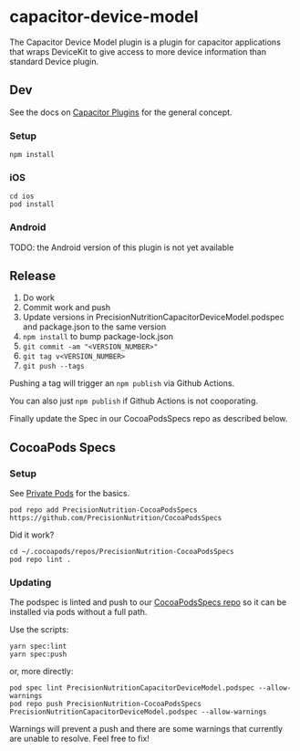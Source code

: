 # capacitor-device-model

The Capacitor Device Model plugin is a plugin for capacitor applications that wraps DeviceKit to give access to more device information than standard Device plugin.

## Dev

See the docs on [Capacitor Plugins](https://capacitor.ionicframework.com/docs/plugins) for the general concept.

### Setup

    npm install

### iOS

    cd ios 
    pod install

### Android

TODO: the Android version of this plugin is not yet available

## Release

1. Do work
2. Commit work and push
3. Update versions in PrecisionNutritionCapacitorDeviceModel.podspec and package.json to the same version
3. `npm install` to bump package-lock.json
4. `git commit -am "<VERSION_NUMBER>"`
5. `git tag v<VERSION_NUMBER>`
6. `git push --tags`

Pushing a tag will trigger an `npm publish` via Github Actions.

You can also just `npm publish` if Github Actions is not cooporating.

Finally update the Spec in our CocoaPodsSpecs repo as described below.

## CocoaPods Specs

### Setup

See [Private Pods](https://guides.cocoapods.org/making/private-cocoapods.html) for the basics.

    pod repo add PrecisionNutrition-CocoaPodsSpecs https://github.com/PrecisionNutrition/CocoaPodsSpecs

Did it work?

    cd ~/.cocoapods/repos/PrecisionNutrition-CocoaPodsSpecs
    pod repo lint .

### Updating

The podspec is linted and push to our [CocoaPodsSpecs repo](https://github.com/PrecisionNutrition/CocoaPodsSpecs) so it can be installed via pods without a full path.

Use the scripts:

    yarn spec:lint
    yarn spec:push

or, more directly:

    pod spec lint PrecisionNutritionCapacitorDeviceModel.podspec --allow-warnings
    pod repo push PrecisionNutrition-CocoaPodsSpecs PrecisionNutritionCapacitorDeviceModel.podspec --allow-warnings

Warnings will prevent a push and there are some warnings that currently are unable to resolve. Feel free to fix!

